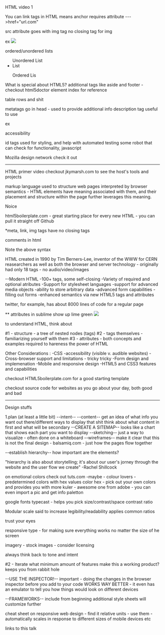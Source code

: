 HTML video 1

You can link tags in HTML
<a> means anchor
requires attribute --->href="url.com"

src attribute goes with img tag
no closing tag for img

ex
<img src="img-file.jpg">

ordered/unordered lists
<ul>Unordered List
<li>List</li>
</ul>
<ol>Ordered Lis</ol>

What is special about HTML5?
additional tags like aside and footer - 
checkout html5doctor element index for reference

table rows and shit

metatags go in head - used to provide additional info
description tag useful to use

ex
<meta name="something" content="index.whatever" >

accessibility
<main role="main">
</main>

id tags used for styling, and help with automated testing
some robot that can check for functionality, javascript

Mozilla design network
check it out

------------------------------------------------------------
HTML primer video
checkout jkymarsh.com to see the host's tools and projects

markup language used to structure web pages
interpreted by browser
semantics - HTML elements have meaning associated with them, and their placement and structure within the page further leverages this meaning. 

Noice

html5boilerplate.com - great starting place for every new HTML - you can pull it straight off Github

*meta, link, img tags have no closing tags

comments in html 
<!-- This is a comment! --> 
Note the above syntax

HTML created in 1990 by Tim Berners-Lee, inventor of the WWW for CERN reasearchers as well as both the browser and server technology - originally had only 18 tags - no audio/video/images 

--Modern HTML
-100+ tags, some self-closing
-Variety of required and optional atributes
-Support for stylesheet languages
-support for advanced media objects
-ability to store arbitrary data
-advanced form capabilities - filling out forms 
-enhanced semantics via new HTML5 tags and attributes

twitter, for example, has about 8000 lines of code for a regular page

** attributes in sublime show up lime green
<a href="www.google.com"></a>
<img src="self-closing tag of an image">

to understand HTML, think about 

#1 - structure - a tree of nested nodes (tags)
#2 - tags themselves - familiarizing yourself with them
#3 - attributes - both concepts and examples
required to hareness the power of HTML

Other Considerations :
-CSS
-accessibility (visible v. audible websites)
-Cross-browser support and limitations - tricky tricky
-Form design and implemenation
-Mobile and responsive design
-HTML5 and CSS3 features and capabilities

checkout HTML5boilerplate.com for a good starting template 

checkout source code for websites as you go about your day, both good and bad

---------------------------------------------------------------

Design stuffs

1.plan (at least a little bit)
--intent--
--content--
get an idea of what info you want out there/different ways to display that shit
think about what content in first and what will be secondary
--CREATE A SITEMAP--
looks like a chart that shows each part you want to display
--sketching--
just a way to visualize - often done on a whiteboard
--wireframes--
make it clear that this is not the final design - balsamiq.com - just how the pages flow together

--establish hierarchy--
how important are the elements? 

"hierarchy is also about storytelling; it's about our user's jorney through the website and the user flow we create" -Rachel Shillcock

on emotional colors check out tuts.com -maybe - 
colour lovers - predetermined colors with hex values
color hex - pick out your own colors and provides you with more
kuler - awesome one from adobe - you can even import a pic and get info
paletton

google fonts
typecast - helps you pick
size/contrast/space
contrast ratio

Modular scale
said to increase legibility/readability
applies common ratios 

trust your eyes

responsive type - for making sure everything works no matter the size of he screen

imagery - stock images - consider licensing

always think back to tone and intent

#2 - Iterate
what minimum amount of features make this a working product?
keeps you from rabbit hole

--USE THE INSPECTOR!--
important - doing the changes in the browser inspector before you add to your code WORKS WAY BETTER - it even has an emulator to tell you how things would look on different devices

--FRAMEWORKS--
include from beginning
additional style sheets will customize further

cheat sheet on responsive web design - find it
relative units - use them - automatically scales in response to different sizes of mobile devices etc

links to this talk

